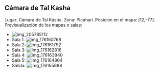 ## Cámara de Tal Kasha
Lugar: Cámara de Tal Kasha.
Zona: Picahari.
Posición en el mapa: [12,-77].
Previsualización de los mapas o salas:
- ![img_205785112](https://media.discordapp.net/attachments/1115311447145193482/1115347866035175444/205785112.jpg)
- Sala 1: ![img_176160768](https://media.discordapp.net/attachments/1115311447145193482/1115339748672798780/176160768.jpg)
- Sala 2: ![img_176161792](https://media.discordapp.net/attachments/1115311447145193482/1115339750451204146/176161792.jpg)
- Sala 3: ![img_176162816](https://media.discordapp.net/attachments/1115311447145193482/1115339751973720155/176162816.jpg)
- Sala 4: ![img_176163840](https://media.discordapp.net/attachments/1115311447145193482/1115339775021416578/176163840.jpg)
- Sala 5: ![img_176164864](https://media.discordapp.net/attachments/1115311447145193482/1115339778351697950/176164864.jpg)
- Salida: ![img_176165888](https://media.discordapp.net/attachments/1115311447145193482/1115339780230754384/176165888.jpg)